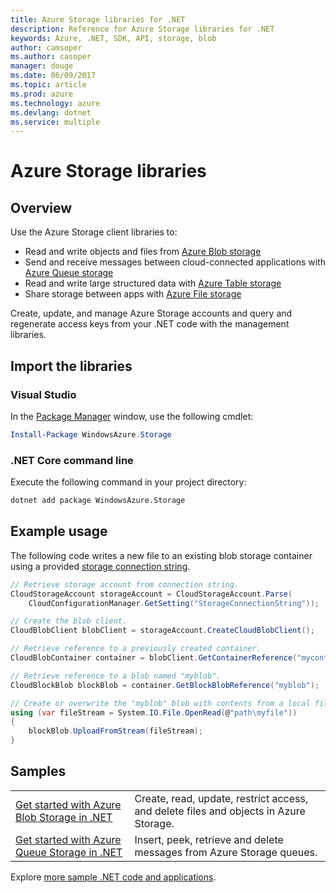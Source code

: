```yaml
---
title: Azure Storage libraries for .NET
description: Reference for Azure Storage libraries for .NET
keywords: Azure, .NET, SDK, API, storage, blob
author: camsoper
ms.author: casoper
manager: douge
ms.date: 06/09/2017
ms.topic: article
ms.prod: azure
ms.technology: azure
ms.devlang: dotnet
ms.service: multiple
---
```


# Azure Storage libraries

## Overview

Use the Azure Storage client libraries to:

- Read and write objects and files from [Azure Blob storage](https://docs.microsoft.com/azure/storage/storage-dotnet-how-to-use-blobs)
- Send and receive messages between cloud-connected applications with [Azure Queue storage](https://docs.microsoft.com/azure/storage/storage-dotnet-how-to-use-queues)
- Read and write large structured data with [Azure Table storage](https://docs.microsoft.com/azure/storage/storage-dotnet-how-to-use-tables) 
- Share storage between apps with [Azure File storage](https://docs.microsoft.com/azure/storage/storage-dotnet-how-to-use-files)

Create, update, and manage Azure Storage accounts and query and regenerate access keys from your .NET code with the management libraries.

## Import the libraries

### Visual Studio 

In the [Package Manager](https://docs.microsoft.com/dotnet/azure/dotnet-sdk-azure-install?view=azure-dotnet) window, use the following cmdlet:

```powershell
Install-Package WindowsAzure.Storage
``` 

### .NET Core command line

Execute the following command in your project directory:

```bash
dotnet add package WindowsAzure.Storage
```
## Example usage

The following code writes a new file to an existing blob storage container using a provided [storage connection string](https://docs.microsoft.com/azure/storage/storage-configure-connection-string).

```csharp
// Retrieve storage account from connection string.
CloudStorageAccount storageAccount = CloudStorageAccount.Parse(
    CloudConfigurationManager.GetSetting("StorageConnectionString"));

// Create the blob client.
CloudBlobClient blobClient = storageAccount.CreateCloudBlobClient();

// Retrieve reference to a previously created container.
CloudBlobContainer container = blobClient.GetContainerReference("mycontainer");

// Retrieve reference to a blob named "myblob".
CloudBlockBlob blockBlob = container.GetBlockBlobReference("myblob");

// Create or overwrite the "myblob" blob with contents from a local file.
using (var fileStream = System.IO.File.OpenRead(@"path\myfile"))
{
    blockBlob.UploadFromStream(fileStream);
}
```

## Samples


| | |
|--|--|
| [Get started with Azure Blob Storage in .NET](https://azure.microsoft.com/resources/samples/storage-blob-dotnet-getting-started/) | Create, read, update, restrict access, and delete files and objects in Azure Storage. |
| [Get started with Azure Queue Storage in .NET](https://azure.microsoft.com/resources/samples/storage-queue-dotnet-getting-started/) | Insert, peek, retrieve and delete messages from Azure Storage queues. | 


Explore [more sample .NET code and applications](https://azure.microsoft.com/resources/samples/?platform=dotnet).